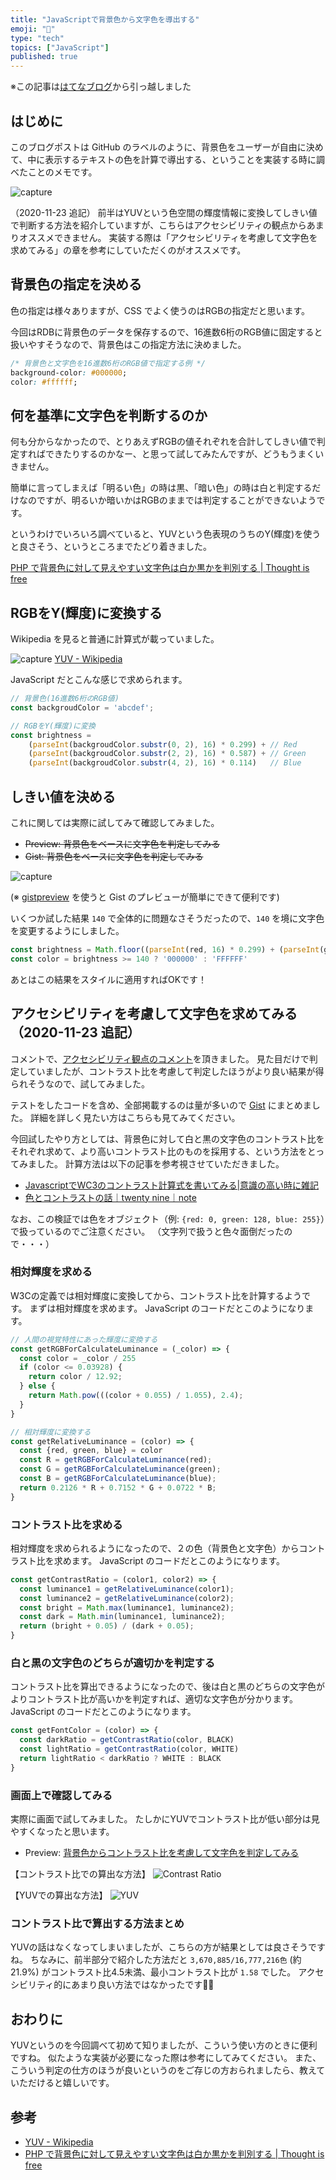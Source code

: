 ```yaml
---
title: "JavaScriptで背景色から文字色を導出する"
emoji: "🚚"
type: "tech"
topics: ["JavaScript"]
published: true
---
```

※この記事は[はてなブログ](https://hyiromori.hateblo.jp/entry/2020/11/12/182643)から引っ越しました

## はじめに

このブログポストは GitHub のラベルのように、背景色をユーザーが自由に決めて、中に表示するテキストの色を計算で導出する、ということを実装する時に調べたことのメモです。

![capture](https://i.gyazo.com/bc937394a678180db13034e0fe38135d.png)

（2020-11-23 追記）
前半はYUVという色空間の輝度情報に変換してしきい値で判断する方法を紹介していますが、こちらはアクセシビリティの観点からあまりオススメできません。
実装する際は「アクセシビリティを考慮して文字色を求めてみる」の章を参考にしていただくのがオススメです。



## 背景色の指定を決める

色の指定は様々ありますが、CSS でよく使うのはRGBの指定だと思います。

今回はRDBに背景色のデータを保存するので、16進数6桁のRGB値に固定すると扱いやすそうなので、背景色はこの指定方法に決めました。

```css
/* 背景色と文字色を16進数6桁のRGB値で指定する例 */
background-color: #000000;
color: #ffffff;
```



## 何を基準に文字色を判断するのか

何も分からなかったので、とりあえずRGBの値それぞれを合計してしきい値で判定すればできたりするのかなー、と思って試してみたんですが、どうもうまくいきません。

簡単に言ってしまえば「明るい色」の時は黒、「暗い色」の時は白と判定するだけなのですが、明るいか暗いかはRGBのままでは判定することができないようです。

というわけでいろいろ調べていると、YUVという色表現のうちのY(輝度)を使うと良さそう、というところまでたどり着きました。

[PHP で背景色に対して見えやすい文字色は白か黒かを判別する | Thought is free](https://thk.kanzae.net/net/itc/t7110/)



## RGBをY(輝度)に変換する

Wikipedia を見ると普通に計算式が載っていました。

![capture](https://i.gyazo.com/bae0b63cb7ec30c6bfb15b24130ed0f1.png)
[YUV - Wikipedia](https://ja.wikipedia.org/wiki/YUV)

JavaScript だとこんな感じで求められます。

```javascript
// 背景色(16進数6桁のRGB値)
const backgroudColor = 'abcdef';

// RGBをY(輝度)に変換
const brightness = 
    (parseInt(backgroudColor.substr(0, 2), 16) * 0.299) + // Red
    (parseInt(backgroudColor.substr(2, 2), 16) * 0.587) + // Green 
    (parseInt(backgroudColor.substr(4, 2), 16) * 0.114)   // Blue
```

## しきい値を決める

これに関しては実際に試してみて確認してみました。

- ~~Preview: 背景色をベースに文字色を判定してみる~~
- ~~Gist: 背景色をベースに文字色を判定してみる~~
  

![capture](https://i.gyazo.com/8817c6b6212fd752c8adbbb73ec88ba9.png)

(※ [gistpreview](https://github.com/gistpreview/gistpreview.github.io/)  を使うと Gist のプレビューが簡単にできて便利です)

いくつか試した結果 `140` で全体的に問題なさそうだったので、`140` を境に文字色を変更するようにしました。

```javascript
const brightness = Math.floor((parseInt(red, 16) * 0.299) + (parseInt(green, 16) * 0.587) + (parseInt(blue, 16) * 0.114))
const color = brightness >= 140 ? '000000' : 'FFFFFF'
```

あとはこの結果をスタイルに適用すればOKです！



## アクセシビリティを考慮して文字色を求めてみる（2020-11-23 追記）

コメントで、[アクセシビリティ観点のコメント](https://zenn.dev/hyiromori/articles/hatena-20201112-182643#comment-af0852b1344a1d43d860)を頂きました。
見た目だけで判定していましたが、コントラスト比を考慮して判定したほうがより良い結果が得られそうなので、試してみました。

テストをしたコードを含め、全部掲載するのは量が多いので [Gist](https://gist.github.com/mryhryki/29804334efd00129447878b67bff9772) にまとめました。
詳細を詳しく見たい方はこちらも見てみてください。

今回試したやり方としては、背景色に対して白と黒の文字色のコントラスト比をそれぞれ求めて、より高いコントラスト比のものを採用する、という方法をとってみました。
計算方法は以下の記事を参考視させていただきました。

- [JavascriptでWC3のコントラスト計算式を書いてみる|意識の高い時に雑記](https://lifehackdev.com/ZakkiBlog/articles/detail/web15)
- [色とコントラストの話｜twenty nine｜note](https://note.com/twentynine/n/nd79c8dd275d9)

なお、この検証では色をオブジェクト（例: `{red: 0, green: 128, blue: 255}`）で扱っているのでご注意ください。
（文字列で扱うと色々面倒だったので・・・）

### 相対輝度を求める

W3Cの定義では相対輝度に変換してから、コントラスト比を計算するようです。
まずは相対輝度を求めます。
JavaScript のコードだとこのようになります。

```javascript
// 人間の視覚特性にあった輝度に変換する
const getRGBForCalculateLuminance = (_color) => {
  const color = _color / 255
  if (color <= 0.03928) {
    return color / 12.92;
  } else {
    return Math.pow(((color + 0.055) / 1.055), 2.4);
  }
}

// 相対輝度に変換する
const getRelativeLuminance = (color) => {
  const {red, green, blue} = color
  const R = getRGBForCalculateLuminance(red);
  const G = getRGBForCalculateLuminance(green);
  const B = getRGBForCalculateLuminance(blue);
  return 0.2126 * R + 0.7152 * G + 0.0722 * B;
}
```

### コントラスト比を求める

相対輝度を求められるようになったので、２の色（背景色と文字色）からコントラスト比を求めます。
JavaScript のコードだとこのようになります。

```javascript
const getContrastRatio = (color1, color2) => {
  const luminance1 = getRelativeLuminance(color1);
  const luminance2 = getRelativeLuminance(color2);
  const bright = Math.max(luminance1, luminance2);
  const dark = Math.min(luminance1, luminance2);
  return (bright + 0.05) / (dark + 0.05);
}
```

### 白と黒の文字色のどちらが適切かを判定する

コントラスト比を算出できるようになったので、後は白と黒のどちらの文字色がよりコントラスト比が高いかを判定すれば、適切な文字色が分かります。
JavaScript のコードだとこのようになります。


```javascript
const getFontColor = (color) => {
  const darkRatio = getContrastRatio(color, BLACK)
  const lightRatio = getContrastRatio(color, WHITE)
  return lightRatio < darkRatio ? WHITE : BLACK
}
```

### 画面上で確認してみる

実際に画面で試してみました。
たしかにYUVでコントラスト比が低い部分は見やすくなったと思います。

- Preview: [背景色からコントラスト比を考慮して文字色を判定してみる](https://gistpreview.github.io/?29804334efd00129447878b67bff9772/index.html)

【コントラスト比での算出な方法】
![Contrast Ratio](https://i.gyazo.com/9264ca35043e3087cedd3df344e32bf5.png)

【YUVでの算出な方法】
![YUV](https://i.gyazo.com/007c482372e7ca6f7055664054492d67.png")

### コントラスト比で算出する方法まとめ

YUVの話はなくなってしまいましたが、こちらの方が結果としては良さそうですね。
ちなみに、前半部分で紹介した方法だと `3,670,885/16,777,216色` (約21.9%) がコントラスト比4.5未満、最小コントラスト比が `1.58` でした。
アクセシビリティ的にあまり良い方法ではなかったです🙇‍♂️



## おわりに

YUVというのを今回調べて初めて知りましたが、こういう使い方のときに便利ですね。
似たような実装が必要になった際は参考にしてみてください。
また、こういう判定の仕方のほうが良いというのをご存じの方おられましたら、教えていただけると嬉しいです。



## 参考

- [YUV - Wikipedia](https://ja.wikipedia.org/wiki/YUV)
- [PHP で背景色に対して見えやすい文字色は白か黒かを判別する | Thought is free](https://thk.kanzae.net/net/itc/t7110/)
